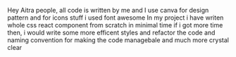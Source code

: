 Hey Aitra people,
all code is written by me and I use canva for design pattern and for icons stuff i used font awesome
In my project i have writen whole css react component from scratch 
in minimal time if i got more time then, i would write some more efficent styles and
refactor the code and naming convention for making the code managebale and much more crystal clear